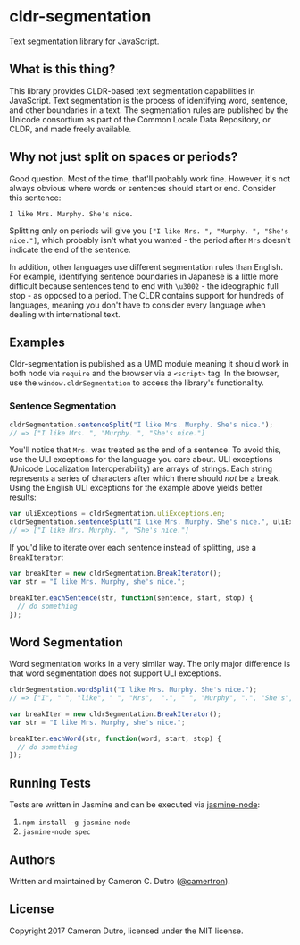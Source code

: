 cldr-segmentation
===

Text segmentation library for JavaScript.

## What is this thing?

This library provides CLDR-based text segmentation capabilities in JavaScript. Text segmentation is the process of identifying word, sentence, and other boundaries in a text. The segmentation rules are published by the Unicode consortium as part of the Common Locale Data Repository, or CLDR, and made freely available.

## Why not just split on spaces or periods?

Good question. Most of the time, that'll probably work fine. However, it's not always obvious where words or sentences should start or end. Consider this sentence:

```text
I like Mrs. Murphy. She's nice.
```

Splitting only on periods will give you `["I like Mrs. ", "Murphy. ", "She's nice."]`, which probably isn't what you wanted - the period after `Mrs` doesn't indicate the end of the sentence.

In addition, other languages use different segmentation rules than English. For example, identifying sentence boundaries in Japanese is a little more difficult because sentences tend to end with `\u3002` - the ideographic full stop - as opposed to a period. The CLDR contains support for hundreds of languages, meaning you don't have to consider every language when dealing with international text.

## Examples

Cldr-segmentation is published as a UMD module meaning it should work in both node via `require` and the browser via a `<script>` tag. In the browser, use the `window.cldrSegmentation` to access the library's functionality.

### Sentence Segmentation

```javascript
cldrSegmentation.sentenceSplit("I like Mrs. Murphy. She's nice.");
// => ["I like Mrs. ", "Murphy. ", "She's nice."]
```

You'll notice that `Mrs.` was treated as the end of a sentence. To avoid this, use the ULI exceptions for the language you care about. ULI exceptions (Unicode Localization Interoperability) are arrays of strings. Each string represents a series of characters after which there should _not_ be a break. Using the English ULI exceptions for the example above yields better results:

```javascript
var uliExceptions = cldrSegmentation.uliExceptions.en;
cldrSegmentation.sentenceSplit("I like Mrs. Murphy. She's nice.", uliExceptions);
// => ["I like Mrs. Murphy. ", "She's nice."]
```

If you'd like to iterate over each sentence instead of splitting, use a `BreakIterator`:

```javascript
var breakIter = new cldrSegmentation.BreakIterator();
var str = "I like Mrs. Murphy, she's nice.";

breakIter.eachSentence(str, function(sentence, start, stop) {
  // do something
});
```

## Word Segmentation

Word segmentation works in a very similar way. The only major difference is that word segmentation does not support ULI exceptions.

```javascript
cldrSegmentation.wordSplit("I like Mrs. Murphy. She's nice.");
// => ["I", " ", "like", " ", "Mrs",  ".", " ", "Murphy", ".", "She's", " ", "nice", "."]
```

```javascript
var breakIter = new cldrSegmentation.BreakIterator();
var str = "I like Mrs. Murphy, she's nice.";

breakIter.eachWord(str, function(word, start, stop) {
  // do something
});
```

## Running Tests

Tests are written in Jasmine and can be executed via [jasmine-node](https://github.com/mhevery/jasmine-node):

1. `npm install -g jasmine-node`
2. `jasmine-node spec`

## Authors

Written and maintained by Cameron C. Dutro ([@camertron](https://github.com/camertron)).

## License

Copyright 2017 Cameron Dutro, licensed under the MIT license.
